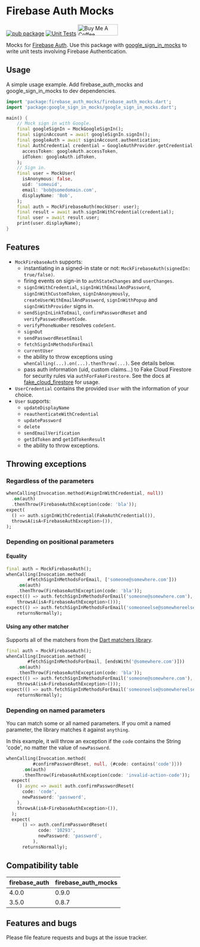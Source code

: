 # Firebase Auth Mocks

[![pub package](https://img.shields.io/pub/v/firebase_auth_mocks.svg)](https://pub.dartlang.org/packages/firebase_auth_mocks)
[![Unit Tests](https://github.com/atn832/firebase_auth_mocks/actions/workflows/unit-tests.yaml/badge.svg)](https://github.com/atn832/firebase_auth_mocks/actions/workflows/unit-tests.yaml)
<a href="https://www.buymeacoffee.com/anhtuann" target="_blank"><img src="https://cdn.buymeacoffee.com/buttons/v2/default-yellow.png" alt="Buy Me A Coffee" height="30px" width= "108px"></a>

Mocks for [Firebase Auth](https://pub.dev/packages/firebase_auth). Use this package with [google_sign_in_mocks](https://pub.dev/packages/google_sign_in_mocks) to write unit tests involving Firebase Authentication.

## Usage

A simple usage example. Add firebase_auth_mocks and google_sign_in_mocks to dev dependencies.

```dart
import 'package:firebase_auth_mocks/firebase_auth_mocks.dart';
import 'package:google_sign_in_mocks/google_sign_in_mocks.dart';

main() {
    // Mock sign in with Google.
    final googleSignIn = MockGoogleSignIn();
    final signinAccount = await googleSignIn.signIn();
    final googleAuth = await signinAccount.authentication;
    final AuthCredential credential = GoogleAuthProvider.getCredential(
      accessToken: googleAuth.accessToken,
      idToken: googleAuth.idToken,
    );
    // Sign in.
    final user = MockUser(
      isAnonymous: false,
      uid: 'someuid',
      email: 'bob@somedomain.com',
      displayName: 'Bob',
    );
    final auth = MockFirebaseAuth(mockUser: user);
    final result = await auth.signInWithCredential(credential);
    final user = await result.user;
    print(user.displayName);
}
```

## Features

- `MockFirebaseAuth` supports:
  - instantiating in a signed-in state or not: `MockFirebaseAuth(signedIn: true/false)`.
  - firing events on sign-in to `authStateChanges` and `userChanges`.
  - `signInWithCredential`, `signInWithEmailAndPassword`, `signInWithCustomToken`,
    `signInAnonymously`, `createUserWithEmailAndPassword`, `signInWithPopup` and `signInWithProvider` signs in.
  - `sendSignInLinkToEmail`, `confirmPasswordReset` and `verifyPasswordResetCode`.
  - `verifyPhoneNumber` resolves `codeSent`.
  - `signOut`
  - `sendPasswordResetEmail`
  - `fetchSignInMethodsForEmail`
  - `currentUser`
  - the ability to throw exceptions using `whenCalling(...).on(...).thenThrow(...)`. See details below.
  - pass auth information (uid, custom claims...) to Fake Cloud Firestore for security rules via `authForFakeFirestore`. See the docs at [fake_cloud_firestore](https://pub.dev/packages/fake_cloud_firestore#security-rules) for usage.
- `UserCredential` contains the provided `User` with the information of your choice.
- `User` supports:
  - `updateDisplayName`
  - `reauthenticateWithCredential`
  - `updatePassword`
  - `delete`
  - `sendEmailVerification`
  - `getIdToken` and `getIdTokenResult`
  - the ability to throw exceptions.

## Throwing exceptions

### Regardless of the parameters

```dart
whenCalling(Invocation.method(#signInWithCredential, null))
  .on(auth)
  .thenThrow(FirebaseAuthException(code: 'bla'));
expect(
  () => auth.signInWithCredential(FakeAuthCredential()),
  throwsA(isA<FirebaseAuthException>()),
);
```

### Depending on positional parameters

#### Equality

```dart
final auth = MockFirebaseAuth();
whenCalling(Invocation.method(
        #fetchSignInMethodsForEmail, ['someone@somewhere.com']))
    .on(auth)
    .thenThrow(FirebaseAuthException(code: 'bla'));
expect(() => auth.fetchSignInMethodsForEmail('someone@somewhere.com'),
    throwsA(isA<FirebaseAuthException>()));
expect(() => auth.fetchSignInMethodsForEmail('someoneelse@somewhereelse.com'),
    returnsNormally);
```

#### Using any other matcher

Supports all of the matchers from the [Dart matchers library](https://api.flutter.dev/flutter/package-matcher_matcher/package-matcher_matcher-library.html#functions).

```dart
final auth = MockFirebaseAuth();
whenCalling(Invocation.method(
        #fetchSignInMethodsForEmail, [endsWith('@somewhere.com')]))
    .on(auth)
    .thenThrow(FirebaseAuthException(code: 'bla'));
expect(() => auth.fetchSignInMethodsForEmail('someone@somewhere.com'),
    throwsA(isA<FirebaseAuthException>()));
expect(() => auth.fetchSignInMethodsForEmail('someoneelse@somewhereelse.com'),
    returnsNormally);
```

### Depending on named parameters

You can match some or all named parameters. If you omit a named parameter, the library matches it against `anything`.

In this example, it will throw an exception if the `code` contains the String 'code', no matter the value of `newPassword`.

```dart
whenCalling(Invocation.method(
          #confirmPasswordReset, null, {#code: contains('code')}))
      .on(auth)
      .thenThrow(FirebaseAuthException(code: 'invalid-action-code'));
  expect(
    () async => await auth.confirmPasswordReset(
      code: 'code',
      newPassword: 'password',
    ),
    throwsA(isA<FirebaseAuthException>()),
  );
  expect(
      () => auth.confirmPasswordReset(
            code: '10293',
            newPassword: 'password',
          ),
      returnsNormally);
```

## Compatibility table

| firebase_auth | firebase_auth_mocks |
|---------------|---------------------|
| 4.0.0         | 0.9.0               |
| 3.5.0         | 0.8.7               |

## Features and bugs

Please file feature requests and bugs at the issue tracker.
